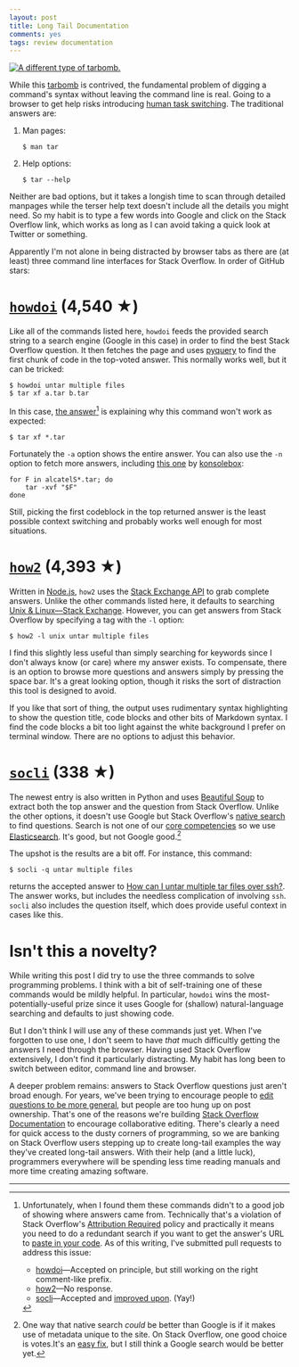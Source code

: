 ```yaml
---
layout: post
title: Long Tail Documentation
comments: yes
tags: review documentation
---
```


[![A different type of tarbomb.](http://imgs.xkcd.com/comics/tar.png "I don't know what's worse--the fact that after 15 years of using tar I still can't keep the flags straight, or that after 15 years of technological advancement I'm still mucking with tar flags that were 15 years old when I started.")](https://xkcd.com/1168/)

While this [tarbomb](http://www.linfo.org/tarbomb.html) is contrived,
the fundamental problem of digging a command's syntax without leaving
the command line is real. Going to a browser to get help risks
introducing
[human task switching](http://www.joelonsoftware.com/articles/fog0000000022.html). The
traditional answers are:

1. Man pages:

       $ man tar

2. Help options:

       $ tar --help

Neither are bad options, but it takes a longish time to scan through
detailed manpages while the terser help text doesn't include all the
details you might need. So my habit is to type a few words into Google
and click on the Stack Overflow link, which works as long as I can
avoid taking a quick look at Twitter or something.

Apparently I'm not alone in being distracted by browser tabs as there
are (at least) three command line interfaces for Stack Overflow. In
order of GitHub stars:

# [`howdoi`](https://github.com/gleitz/howdoi) (4,540 ★)

Like all of the commands listed here, `howdoi` feeds the provided
search string to a search engine (Google in this case) in order to
find the best Stack Overflow question. It then fetches the page and
uses [pyquery](https://pythonhosted.org/pyquery/) to find the first
chunk of code in the top-voted answer. This normally works well, but it
can be tricked:

    $ howdoi untar multiple files
    $ tar xf a.tar b.tar

In this case, [the answer](http://stackoverflow.com/a/583891/1438)[^1] is
explaining why this command won't work as expected:

    $ tar xf *.tar

Fortunately the `-a` option shows the entire answer. You can also use
the `-n` option to fetch more answers, including
[this one](http://stackoverflow.com/a/25123755/1438) by
[konsolebox](http://stackoverflow.com/users/445221/konsolebox):

    for F in alcatelS*.tar; do
        tar -xvf "$F" 
    done

Still, picking the first codeblock in the top returned answer is the
least possible context switching and probably works well enough for
most situations.

# [`how2`](https://github.com/santinic/how2) (4,393 ★)

Written in [Node.js](https://nodejs.org/en/), `how2` uses the
[Stack Exchange API](https://api.stackexchange.com/) to grab complete
answers. Unlike the other commands listed here, it defaults to
searching
[Unix &amp; Linux&mdash;Stack Exchange](http://unix.stackexchange.com/). However,
you can get answers from Stack Overflow by specifying a tag with
the `-l` option:

    $ how2 -l unix untar multiple files

I find this slightly less useful than simply searching for keywords
since I don't always know (or care) where my answer exists. To
compensate, there is an option to browse more questions and answers
simply by pressing the space bar. It's a great looking option, though
it risks the sort of distraction this tool is designed to avoid.

If you like that sort of thing, the output uses rudimentary syntax
highlighting to show the question title, code blocks and other bits of
Markdown syntax. I find the code blocks a bit too light against the
white background I prefer on terminal window. There are no options to
adjust this behavior.

# [`socli`](https://github.com/gautamkrishnar/socli) (338 ★)

The newest entry is also written in Python and uses
[Beautiful Soup](https://www.crummy.com/software/BeautifulSoup/) to
extract both the top answer and the question from Stack
Overflow. Unlike the other options, it doesn't use Google but Stack
Overflow's
[native search](http://stackoverflow.com/search?q=untar%20multiple%20files)
to find questions. Search is not one of our
[core competencies](http://www.joelonsoftware.com/articles/fog0000000007.html)
so we use [Elasticsearch](https://www.elastic.co/). It's good, but not
Google good.[^2]

The upshot is the results are a bit off. For instance, this command:

    $ socli -q untar multiple files

returns the accepted answer to
[How can I untar multiple tar files over ssh?](http://stackoverflow.com/q/6208918/1438). The
answer works, but includes the needless complication of involving
`ssh`. `socli` also includes the question itself, which does provide
useful context in cases like this.

# Isn't this a novelty?

While writing this post I did try to use the three commands to solve
programming problems. I think with a bit of self-training one of these
commands would be mildly helpful. In particular, `howdoi` wins the
most-potentially-useful prize since it uses Google for (shallow)
natural-language searching and defaults to just showing code.

But I don't think I will use any of these commands just yet. When I've
forgotten to use one, I don't seem to have _that_ much difficultly
getting the answers I need through the browser. Having used Stack
Overflow extensively, I don't find it particularly distracting. My
habit has long been to switch between editor, command line and
browser.

A deeper problem remains: answers to Stack Overflow questions just
aren't broad enough. For years, we've been trying to encourage people
to
[edit questions to be more general](https://blog.stackoverflow.com/2011/01/the-wikipedia-of-long-tail-programming-questions/),
but people are too hung up on post ownership. That's one of the
reasons we're building
[Stack Overflow Documentation](http://stackoverflow.com/tour/documentation)
to encourage collaborative editing. There's clearly a need for quick
access to the dusty corners of programming, so we are banking on Stack
Overflow users stepping up to create long-tail examples the way
they've created long-tail answers. With their help (and a little
luck), programmers everywhere will be spending less time reading
manuals and more time creating amazing software.

---

[^1]: Unfortunately, when I found them these commands didn't to a good
    job of showing where answers came from. Technically that's a
    violation of Stack Overflow's
    [Attribution Required](http://blog.stackoverflow.com/2009/06/attribution-required/)
    policy and practically it means you need to do a redundant search
    if you want to get the answer's URL to
    [paste in your code](http://meta.stackexchange.com/q/272956/1438). As
    of this writing, I've submitted pull requests to address this
    issue:

    * [howdoi](https://github.com/gleitz/howdoi/pull/153)&mdash;Accepted
      on principle, but still working on the right comment-like prefix.
    * [how2](https://github.com/santinic/how2/pull/72)&mdash;No response.
    * [socli](https://github.com/gautamkrishnar/socli/pull/18)&mdash;Accepted
      and
      [improved upon](https://github.com/gautamkrishnar/socli/commit/23bbc839d2fcb6542a60511306ab8ea6efe5c334). (Yay!)

[^2]: One way that native search _could_ be better than Google is if
    it makes use of metadata unique to the site. On Stack Overflow,
    one good choice is votes.It's an
    [easy fix](https://github.com/jericson/socli/commit/cc87c31b686b0044ae48dfa15d326087b6372055),
    but I still think a Google search would be better yet.

<!--  LocalWords:  manpages LocalWords tarbomb GitHub howdoi santinic
 -->
<!--  LocalWords:  github gleitz socli https xkcd pyquery konsolebox
 -->
<!--  LocalWords:  jericson codeblock js  beautifulsoup BeautifulSoup
 -->
<!--  LocalWords:  untar html Elasticsearch
 -->
